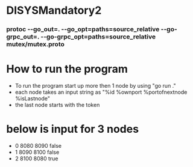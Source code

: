 # DISYSMandatory2

### protoc --go_out=. --go_opt=paths=source_relative --go-grpc_out=. --go-grpc_opt=paths=source_relative mutex/mutex.proto

# How to run the program
- To run the program start up more then 1 node by using "go run ."
- each node takes an input string as "%id %ownport %portofnextnode %isLastnode" 
- the last node starts with the token  

# below is input for 3 nodes

- 0 8080 8090 false
- 1 8090 8100 false
- 2 8100 8080 true

